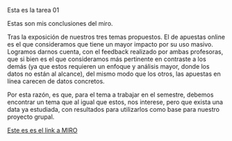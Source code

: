 Esta es la tarea 01

Estas son mis conclusiones del miro.

Tras la exposición de nuestros tres temas propuestos. El de apuestas online es el que consideramos que tiene un mayor impacto por su uso masivo. Logramos darnos cuenta, con el feedback realizado por ambas profesoras, que si bien es el que consideramos más pertinente en contraste a los demás (ya que estos requieren un enfoque y análisis mayor, donde los datos no están al alcance), del mismo modo que los otros, las apuestas en línea carecen de datos concretos. 

Por esta razón, es que, para el tema a trabajar en el semestre, debemos encontrar un tema que al igual que estos, nos interese, pero que exista una data ya estudiada, con resultados para utilizarlos como base para nuestro proyecto grupal.

[Este es es el link a MIRO](https://miro.com/welcomeonboard/emVveklNeGQ0TTBJUjY3SXBTOU9acWdBMWZMQnNWclh4b3BvTTh4WElGb2FPOWRXQTdCYkpqNDhGa1prQzhuQnwzNDU4NzY0NTk2NzYxOTEzOTAxfDI=?share_link_id=824897098851)